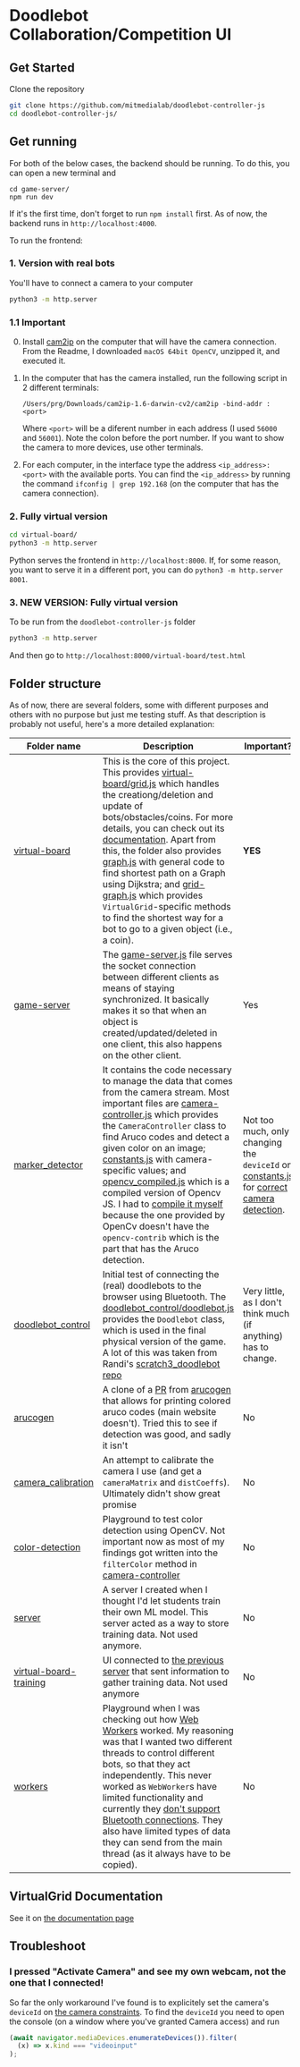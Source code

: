 # Doodlebot Collaboration/Competition UI

## Get Started

Clone the repository

```bash
git clone https://github.com/mitmedialab/doodlebot-controller-js
cd doodlebot-controller-js/
```

## Get running

For both of the below cases, the backend should be running. To do this, you can open a new terminal and

```
cd game-server/
npm run dev
```

If it's the first time, don't forget to run `npm install` first. As of now, the backend runs in `http://localhost:4000`.

To run the frontend:

### 1. Version with real bots

You'll have to connect a camera to your computer

```bash
python3 -m http.server
```

### 1.1 Important

0. Install [cam2ip](https://github.com/gen2brain/cam2ip) on the computer that will have the camera connection. From the Readme, I downloaded `macOS 64bit OpenCV`, unzipped it, and executed it.
1. In the computer that has the camera installed, run the following script in 2 different terminals:

   ```
   /Users/prg/Downloads/cam2ip-1.6-darwin-cv2/cam2ip -bind-addr :<port>
   ```

   Where `<port>` will be a diferent number in each address (I used `56000` and `56001`). Note the colon before the port number.
   If you want to show the camera to more devices, use other terminals.

2. For each computer, in the interface type the address `<ip_address>:<port>` with the available ports. You can find the `<ip_address>` by running the command `ifconfig | grep 192.168` (on the computer that has the camera connection).

### 2. Fully virtual version

```bash
cd virtual-board/
python3 -m http.server
```

Python serves the frontend in `http://localhost:8000`. If, for some reason, you want to serve it in a different port, you can do `python3 -m http.server 8001`.

### 3. NEW VERSION: Fully virtual version

To be run from the `doodlebot-controller-js` folder

```bash
python3 -m http.server
```

And then go to `http://localhost:8000/virtual-board/test.html`

## Folder structure

As of now, there are several folders, some with different purposes and others with no purpose but just me testing stuff. As that description is probably not useful, here's a more detailed explanation:

| Folder name                                         | Description                                                                                                                                                                                                                                                                                                                                                                                                                                                                                                                                                                                                                                                                          | Important?                                                                                                                                                                                                  |
| --------------------------------------------------- | ------------------------------------------------------------------------------------------------------------------------------------------------------------------------------------------------------------------------------------------------------------------------------------------------------------------------------------------------------------------------------------------------------------------------------------------------------------------------------------------------------------------------------------------------------------------------------------------------------------------------------------------------------------------------------------ | ----------------------------------------------------------------------------------------------------------------------------------------------------------------------------------------------------------- |
| [virtual-board](./virtual-board/)                   | This is the core of this project. This provides [virtual-board/grid.js](./virtual-board/grid.js) which handles the creationg/deletion and update of bots/obstacles/coins. For more details, you can check out its [documentation](#documentation). Apart from this, the folder also provides [graph.js](./virtual-board/graph.js) with general code to find shortest path on a Graph using Dijkstra; and [grid-graph.js](./virtual-board/grid-graph.js) which provides `VirtualGrid`-specific methods to find the shortest way for a bot to go to a given object (i.e., a coin).                                                                                                     | **YES**                                                                                                                                                                                                     |
| [game-server](./game-server/)                       | The [game-server.js](./game-server/game-server.js) file serves the socket connection between different clients as means of staying synchronized. It basically makes it so that when an object is created/updated/deleted in one client, this also happens on the other client.                                                                                                                                                                                                                                                                                                                                                                                                       | Yes                                                                                                                                                                                                         |
| [marker_detector](./marker_detector/)               | It contains the code necessary to manage the data that comes from the camera stream. Most important files are [camera-controller.js](./marker_detector/camera-controller.js) which provides the `CameraController` class to find Aruco codes and detect a given color on an image; [constants.js](./marker_detector/constants.js) with camera-specific values; and [opencv_compiled.js](./marker_detector/opencv_compiled.js) which is a compiled version of Opencv JS. I had to [compile it myself](https://docs.opencv.org/3.4/d4/da1/tutorial_js_setup.html) because the one provided by OpenCv doesn't have the `opencv-contrib` which is the part that has the Aruco detection. | Not too much, only changing the `deviceId` on [constants.js](./marker_detector/constants.js) for [correct camera detection](#i-pressed-activate-camera-and-see-my-own-webcam-not-the-one-that-i-connected). |
| [doodlebot_control](./doodlebot_control/)           | Initial test of connecting the (real) doodlebots to the browser using Bluetooth. The [doodlebot_control/doodlebot.js](./doodlebot_control/doodlebot.js) provides the `Doodlebot` class, which is used in the final physical version of the game. A lot of this was taken from Randi's [scratch3_doodlebot repo](https://github.com/mitmedialab/prg-extension-boilerplate/tree/robotdev/packages/scratch-vm/src/extensions/scratch3_doodlebot)                                                                                                                                                                                                                                        | Very little, as I don't think much (if anything) has to change.                                                                                                                                             |
| [arucogen](./arucogen/)                             | A clone of a [PR](https://github.com/vwvw/arucogen) from [arucogen](https://chev.me/arucogen/) that allows for printing colored aruco codes (main website doesn't). Tried this to see if detection was good, and sadly it isn't                                                                                                                                                                                                                                                                                                                                                                                                                                                      | No                                                                                                                                                                                                          |
| [camera_calibration](./camera_calibration/)         | An attempt to calibrate the camera I use (and get a `cameraMatrix` and `distCoeffs`). Ultimately didn't show great promise                                                                                                                                                                                                                                                                                                                                                                                                                                                                                                                                                           | No                                                                                                                                                                                                          |
| [color-detection](./color-detection/)               | Playground to test color detection using OpenCV. Not important now as most of my findings got written into the `filterColor` method in [camera-controller](./marker_detector/camera-controller.js)                                                                                                                                                                                                                                                                                                                                                                                                                                                                                   | No                                                                                                                                                                                                          |
| [server](./server/)                                 | A server I created when I thought I'd let students train their own ML model. This server acted as a way to store training data. Not used anymore.                                                                                                                                                                                                                                                                                                                                                                                                                                                                                                                                    | No                                                                                                                                                                                                          |
| [virtual-board-training](./virtual-board-training/) | UI connected to [the previous server](./server/) that sent information to gather training data. Not used anymore                                                                                                                                                                                                                                                                                                                                                                                                                                                                                                                                                                     | No                                                                                                                                                                                                          |
| [workers](./workers/)                               | Playground when I was checking out how [Web Workers](https://developer.mozilla.org/en-US/docs/Web/API/Web_Workers_API/Using_web_workers) worked. My reasoning was that I wanted two different threads to control different bots, so that they act independently. This never worked as `WebWorker`s have limited functionality and currently they [don't support Bluetooth connections](https://github.com/WebBluetoothCG/web-bluetooth/issues/422). They also have limited types of data they can send from the main thread (as it always have to be copied).                                                                                                                        | No                                                                                                                                                                                                          |

## VirtualGrid Documentation

See it on [the documentation page](./virtual-grid-documentation.md)

## Troubleshoot

### I pressed "Activate Camera" and see my own webcam, not the one that I connected!

So far the only workaround I've found is to explicitely set the camera's `deviceId` on [the camera constraints](./marker_detector/constants.js). To find the `deviceId` you need to open the console (on a window where you've granted Camera access) and run

```javascript
(await navigator.mediaDevices.enumerateDevices()).filter(
  (x) => x.kind === "videoinput"
);
```
